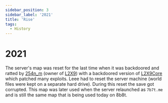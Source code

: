 ```yaml
---
sidebar_position: 3
sidebar_label: '2021'
title: 'Rise'
tags:
  - History
---
```


# 2021

The server's map was reset for the last time when it was backdoored and ratted by [254n_m](../Players/254n_m.md) (owner of [L2X9](../MCServers/L2X9.md)) with a backdoored version of [L2X9Core](https://github.com/254nm/L2X9Core) which patched many exploits. Leee had to reset the server machine (world files were kept on a separate hard drive). During this reset the save got corrupted. This map was later used when the server relaunched as `7b7t.me` and is still the same map that is being used today on 8b8t. 